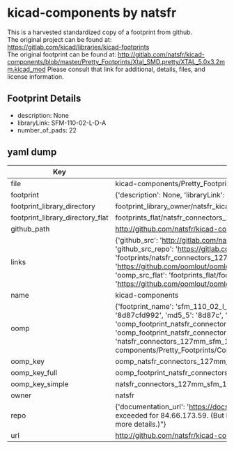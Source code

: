 # kicad-components by natsfr  
This is a harvested standardized copy of a footprint from github.  
The original project can be found at:  
https://gitlab.com/kicad/libraries/kicad-footprints  
The original footprint can be found at:
http://gitlab.com/natsfr/kicad-components/blob/master/Pretty_Footprints/Xtal_SMD.pretty/XTAL_5.0x3.2mm.kicad_mod
Please consult that link for additional, details, files, and license information.  
## Footprint Details
* description: None  
* libraryLink: SFM-110-02-L-D-A  
* number_of_pads: 22  
## yaml dump  
| Key | Value |  
| --- | --- |  
| file | kicad-components/Pretty_Footprints/Connectors_127mm.pretty/SFM-110-02-L-D-A.kicad_mod |  
| footprint | {'description': None, 'libraryLink': 'SFM-110-02-L-D-A', 'number_of_pads': 22} |  
| footprint_library_directory | footprint_library_owner/natsfr_kicad-components |  
| footprint_library_directory_flat | footprints_flat/natsfr_connectors_127mm_sfm_110_02_l_d_a/working |  
| github_path | http://github.com/natsfr/kicad-components/blob/master/Pretty_Footprints/Connectors_127mm.pretty/SFM-110-02-L-D-A.kicad_mod |  
| links | {'github_src': 'http://gitlab.com/natsfr/kicad-components/blob/master/Pretty_Footprints/Xtal_SMD.pretty/XTAL_5.0x3.2mm.kicad_mod', 'github_src_repo': 'https://gitlab.com/kicad/libraries/kicad-footprints', 'oomp_bot': 'footprints/natsfr_connectors_127mm_sfm_110_02_l_d_a/working', 'oomp_bot_github': 'https://github.com/oomlout/oomlout_oomp_footprint_bot/tree/main/footprints/natsfr_connectors_127mm_sfm_110_02_l_d_a/working', 'oomp_src_flat': 'footprints_flat/footprints_flat/natsfr_connectors_127mm_sfm_110_02_l_d_a/working', 'oomp_src_flat_github': 'https://github.com/oomlout/oomlout_oomp_footprint_src/tree/main/footprints_flat/natsfr_connectors_127mm_sfm_110_02_l_d_a/working'} |  
| name | kicad-components |  
| oomp | {'footprint_name': 'sfm_110_02_l_d_a', 'library_name': 'connectors_127mm', 'md5': '8d87cfd992ea17d2910f2110cca90fd6', 'md5_10': '8d87cfd992', 'md5_5': '8d87c', 'md5_6': '8d87cf', 'oomp_key': 'oomp_natsfr_connectors_127mm_sfm_110_02_l_d_a', 'oomp_key_extra': 'oomp_footprint_natsfr_connectors_127mm_sfm_110_02_l_d_a', 'oomp_key_full': 'oomp_footprint_natsfr_connectors_127mm_sfm_110_02_l_d_a_8d87cf', 'oomp_key_simple': 'natsfr_connectors_127mm_sfm_110_02_l_d_a', 'original_filename': 'kicad-components/Pretty_Footprints/Connectors_127mm.pretty/SFM-110-02-L-D-A.kicad_mod', 'owner_name': 'natsfr'} |  
| oomp_key | oomp_natsfr_connectors_127mm_sfm_110_02_l_d_a |  
| oomp_key_full | oomp_footprint_natsfr_connectors_127mm_sfm_110_02_l_d_a |  
| oomp_key_simple | natsfr_connectors_127mm_sfm_110_02_l_d_a |  
| owner | natsfr |  
| repo | {'documentation_url': 'https://docs.github.com/rest/overview/resources-in-the-rest-api#rate-limiting', 'message': "API rate limit exceeded for 84.66.173.59. (But here's the good news: Authenticated requests get a higher rate limit. Check out the documentation for more details.)"} |  
| url | http://github.com/natsfr/kicad-components |  

